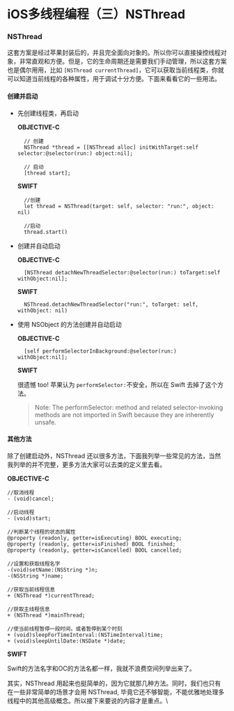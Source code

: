 # iOS多线程编程（三）NSThread

### NSThread

这套方案是经过苹果封装后的，并且完全面向对象的。所以你可以直接操控线程对象，非常直观和方便。但是，它的生命周期还是需要我们手动管理，所以这套方案也是偶尔用用，比如 `[NSThread currentThread]`，它可以获取当前线程类，你就可以知道当前线程的各种属性，用于调试十分方便。下面来看看它的一些用法。

#### 创建并启动

*   先创建线程类，再启动

    **OBJECTIVE-C**

    ```
      // 创建
      NSThread *thread = [[NSThread alloc] initWithTarget:self selector:@selector(run:) object:nil];

      // 启动
      [thread start];
    ```

    **SWIFT**

    ```
      //创建
      let thread = NSThread(target: self, selector: "run:", object: nil)

      //启动
      thread.start()
    ```
*   创建并自动启动

    **OBJECTIVE-C**

    ```
      [NSThread detachNewThreadSelector:@selector(run:) toTarget:self withObject:nil];
    ```

    **SWIFT**

    ```
      NSThread.detachNewThreadSelector("run:", toTarget: self, withObject: nil)
    ```
*   使用 NSObject 的方法创建并自动启动

    **OBJECTIVE-C**

    ```
      [self performSelectorInBackground:@selector(run:) withObject:nil];
    ```

    **SWIFT**

    很遗憾 too! 苹果认为 `performSelector:`不安全，所以在 Swift 去掉了这个方法。

    > Note: The performSelector: method and related selector-invoking methods are not imported in Swift because they are inherently unsafe.

#### 其他方法

除了创建启动外，NSThread 还以很多方法，下面我列举一些常见的方法，当然我列举的并不完整，更多方法大家可以去类的定义里去看。

**OBJECTIVE-C**

```
//取消线程
- (void)cancel;

//启动线程
- (void)start;

//判断某个线程的状态的属性
@property (readonly, getter=isExecuting) BOOL executing;
@property (readonly, getter=isFinished) BOOL finished;
@property (readonly, getter=isCancelled) BOOL cancelled;

//设置和获取线程名字
-(void)setName:(NSString *)n;
-(NSString *)name;

//获取当前线程信息
+ (NSThread *)currentThread;

//获取主线程信息
+ (NSThread *)mainThread;

//使当前线程暂停一段时间，或者暂停到某个时刻
+ (void)sleepForTimeInterval:(NSTimeInterval)time;
+ (void)sleepUntilDate:(NSDate *)date;
```

**SWIFT**

Swift的方法名字和OC的方法名都一样，我就不浪费空间列举出来了。

其实，NSThread 用起来也挺简单的，因为它就那几种方法。同时，我们也只有在一些非常简单的场景才会用 NSThread, 毕竟它还不够智能，不能优雅地处理多线程中的其他高级概念。所以接下来要说的内容才是重点。\

